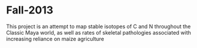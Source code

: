 Fall-2013
=========

This project is an attempt to map stable isotopes of C and N throughout the Classic Maya world, as well as rates of skeletal pathologies associated with increasing reliance on maize agriculture
